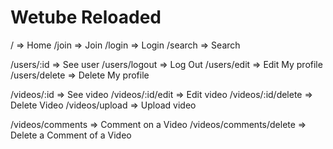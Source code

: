 # Wetube Reloaded

/ => Home
/join => Join
/login => Login
/search => Search

/users/:id => See user
/users/logout => Log Out
/users/edit => Edit My profile
/users/delete => Delete My profile

/videos/:id => See video
/videos/:id/edit => Edit video
/videos/:id/delete => Delete Video
/videos/upload => Upload video

/videos/comments => Comment on a Video
/videos/comments/delete => Delete a Comment of a Video

